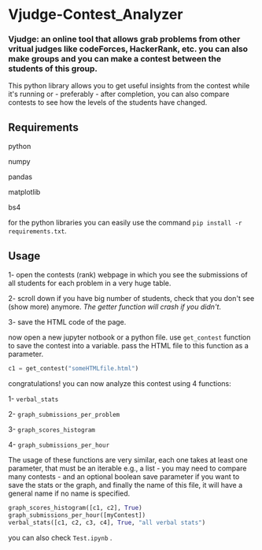# Vjudge-Contest_Analyzer

### Vjudge: an online tool that allows grab problems from other vritual judges like codeForces, HackerRank, etc. you can also make groups and you can make a contest between the students of this group.

This python library allows you to get useful insights from the contest while it's running or - preferably - after completion, you can also compare contests to see how the levels of the students have changed.

## Requirements
python

numpy

pandas

matplotlib

bs4

for the python libraries you can easily use the command ``` pip install -r requirements.txt ```.

## Usage

1- open the contests (rank) webpage in which you see the submissions of all students for each problem in a very huge table.

2- scroll down if you have big number of students, check that you don't see (show more) anymore. *The getter function will crash if you didn't*.

3- save the HTML code of the page.

now open a new jupyter notbook or a python file.
use `get_contest` function to save the contest into a variable. pass the HTML file to this function as a parameter.

```python
c1 = get_contest("someHTMLfile.html")
```

congratulations! you can now analyze this contest using  4 functions:

1- `verbal_stats`

2- `graph_submissions_per_problem`

3- `graph_scores_histogram`

4- `graph_submissions_per_hour`


The usage of these functions are very similar, each one takes at least one parameter, that must be an iterable e.g., a list - you may need to compare many contests - and an optional boolean save parameter if you want to save the stats or the graph, and finally the name of this file, it will have a general name if no name is specified.

```python
graph_scores_histogram([c1, c2], True)
graph_submissions_per_hour([myContest])
verbal_stats([c1, c2, c3, c4], True, "all verbal stats")
```

you can also check `Test.ipynb` .
